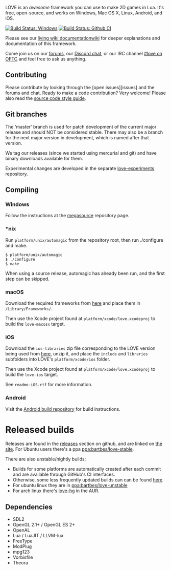 LÖVE is an *awesome* framework you can use to make 2D games in Lua. It's free, open-source, and works on Windows, Mac OS X, Linux, Android, and iOS.

[![Build Status: Windows](https://ci.appveyor.com/api/projects/status/chc0hdr08wv1d5c7?svg=true)](https://ci.appveyor.com/project/AlexSzpakowski/love)
[![Build Status: Github CI](https://github.com/love2d/love/workflows/continuous-integration/badge.svg)](https://github.com/love2d/love/actions?query=workflow%3Acontinuous-integration)

Please see our [living wiki documentationwiki][wiki] for deeper explanations and documentation of this framework.

Come join us on our [forums][forums], our [Discord chat][discord], or our IRC channel [#love on OFTC][irc] and feel free to ask us anything.

Contributing
------------

Please contribute by looking through the [open issues][issues] and the forums and chat.
Ready to make a code contribution? Very welcome! Please also read the [source code style guide][codestyle].

## Git branches

The 'master' branch is used for patch development of the current major release and should NOT be considered stable.
There may also be a branch for the next major version in development, which is named after that version.

We tag our releases (since we started using mercurial and git) and have binary downloads available for them.

Experimental changes are developed in the separate [love-experiments][love-experiments] repository.

## Compiling

### Windows
Follow the instructions at the [megasource][megasource] repository page.

### *nix
Run `platform/unix/automagic` from the repository root, then run ./configure and make.

	$ platform/unix/automagic
	$ ./configure
	$ make

When using a source release, automagic has already been run, and the first step can be skipped.

### macOS
Download the required frameworks from [here][dependencies] and place them in `/Library/Frameworks/`.

Then use the Xcode project found at `platform/xcode/love.xcodeproj` to build the `love-macosx` target.

### iOS
Download the `ios-libraries` zip file corresponding to the LÖVE version being used from [here][dependencies-ios],
unzip it, and place the `include` and `libraries` subfolders into LÖVE's `platform/xcode/ios` folder.

Then use the Xcode project found at `platform/xcode/love.xcodeproj` to build the `love-ios` target.

See `readme-iOS.rtf` for more information.

### Android
Visit the [Android build repository][android-repository] for build instructions.

# Released builds

Releases are found in the [releases][releases] section on github, and are linked on [the site][site].
For Ubuntu users there's a ppa [ppa:bartbes/love-stable][stableppa].

There are also unstable/nightly builds:

- Builds for some platforms are automatically created after each commit and are available through GitHub's CI interfaces.
- Otherwise, some less frequently updated builds can can be found [here][builds].
- For ubuntu linux they are in [ppa:bartbes/love-unstable][unstableppa]
- For arch linux there's [love-hg][aur] in the AUR.

Dependencies
------------

- SDL2
- OpenGL 2.1+ / OpenGL ES 2+
- OpenAL
- Lua / LuaJIT / LLVM-lua
- FreeType
- ModPlug
- mpg123
- Vorbisfile
- Theora

[site]: http://love2d.org
[wiki]: http://love2d.org/wiki
[forums]: http://love2d.org/forums
[discord]: https://discord.gg/rhUets9
[irc]: irc://irc.oftc.net/love
[dependencies]: http://love2d.org/sdk
[dependencies-ios]: https://github.com/love2d/love/releases
[megasource]: https://github.com/love2d/megasource
[builds]: http://love2d.org/builds
[stableppa]: https://launchpad.net/~bartbes/+archive/love-stable
[unstableppa]: https://launchpad.net/~bartbes/+archive/love-unstable
[aur]: http://aur.archlinux.org/packages/love-hg
[love-experiments]: https://github.com/slime73/love-experiments
[codestyle]: https://love2d.org/wiki/Code_Style
[android-repository]: https://github.com/love2d/love-android
[releases]: https://github.com/love2d/love/releases
